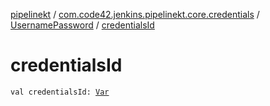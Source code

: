 [pipelinekt](../../index.md) / [com.code42.jenkins.pipelinekt.core.credentials](../index.md) / [UsernamePassword](index.md) / [credentialsId](./credentials-id.md)

# credentialsId

`val credentialsId: `[`Var`](../../com.code42.jenkins.pipelinekt.core.vars/-var/index.md)